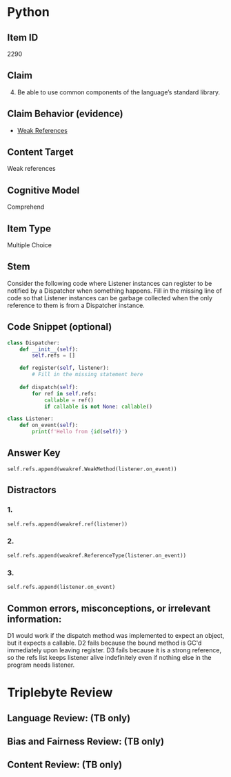 # Python

## Item ID
2290

## Claim
4. Be able to use common components of the language’s standard library.

## Claim Behavior (evidence)
* [Weak References](https://docs.python.org/3/library/weakref.html#module-weakref)


## Content Target
Weak references

## Cognitive Model
Comprehend


## Item Type
Multiple Choice

## Stem

Consider the following code where Listener instances can register to be notified by a Dispatcher when something happens. Fill in the missing line of code so that Listener instances can be garbage collected when the only reference to them is from a Dispatcher instance.

## Code Snippet (optional)

```python
class Dispatcher:
    def __init__(self):
        self.refs = []

    def register(self, listener):
        # Fill in the missing statement here
    
    def dispatch(self):
        for ref in self.refs:
            callable = ref()
            if callable is not None: callable()

class Listener:
    def on_event(self): 
        print(f'Hello from {id(self)}')
```

## Answer Key

`self.refs.append(weakref.WeakMethod(listener.on_event))`

## Distractors

### 1.
`self.refs.append(weakref.ref(listener))`

### 2.
`self.refs.append(weakref.ReferenceType(listener.on_event))`

### 3.
`self.refs.append(listener.on_event)`


## Common errors, misconceptions, or irrelevant information:

D1 would work if the dispatch method was implemented to expect an object, but it expects a callable.
D2 fails because the bound method is GC'd immediately upon leaving register.
D3 fails because it is a strong reference, so the refs list keeps listener alive indefinitely even if nothing else in the program needs listener.

# Triplebyte Review


## Language Review: (TB only)


## Bias and Fairness Review: (TB only)


## Content Review: (TB only)

